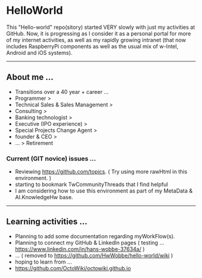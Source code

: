 # HelloWorld
This "Hello-world" repo(sitory) started VERY slowly with just my activities at GitHub.  Now, it is progressing as I consider it as a personal portal for more of my internet activities, as well as my rapidly growing intranet (that now includes RaspberryPi components as well as the usual mix of w-Intel, Android and iOS systems).

<hr>
<h2> About me ...</h2>

* Transitions over a 40 year + career ...
* Programmer >
* Technical Sales & Sales Management > 
* Consulting > 
* Banking technologist > 
* Executive (IPO experience) > 
* Special Projects Change Agent >
* founder & CEO >
* ... > Retirement

<h3> Current (GIT novice) issues ... </h3>

* Reviewing https://github.com/topics. ( Try using more rawHtml in this environment. )
* starting to bookmark TwCommunityThreads that I find helpful
* I am considering how to use this environment as part of my MetaData & AI.KnowledgeHw base.

<hr>
<h2> Learning activities ... </h2>

* Planning to add some documentation regarding myWorkFlow(s).
* Planning to connect my GitHub & LinkedIn pages ( testing ... https://www.linkedin.com/in/hans-wobbe-37634a/ )
* ... ( removed to https://github.com/HwWobbe/hello-world/wiki )
* hoping to learn from ...
* https://github.com/OctoWiki/octowiki.github.io
